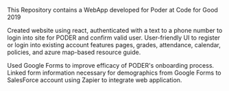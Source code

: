 This Repository contains a WebApp developed for Poder at Code for Good 2019

Created website using react, authenticated with a text to a phone number to login into site for PODER and confirm valid user. User-friendly UI to register or login into existing account features pages, grades, attendance, calendar, policies, and azure map-based resource guide.

Used Google Forms to improve efficacy of PODER's onboarding process. Linked form information necessary for demographics from Google Forms to SalesForce account using Zapier to integrate web application.


